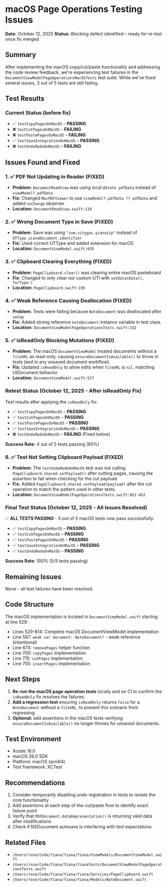 # macOS Page Operations Testing Issues

**Date:** October 12, 2025
**Status:** Blocking defect identified – ready for re-test once fix merged

## Summary

After implementing the macOS copy/cut/paste functionality and addressing the code review feedback, we're experiencing test failures in the `DocumentViewModelPageOperationsMacOSTests` test suite. While we've fixed several issues, 3 out of 5 tests are still failing.

## Test Results

### Current Status (before fix)
- ✅ `testCopyPagesOnMacOS` – **PASSING**
- ❌ `testCutPagesOnMacOS` – **FAILING**
- ❌ `testPastePagesOnMacOS` – **FAILING**
- ✅ `testSaveIntegrationOnMacOS` – **PASSING**
- ❌ `testUndoRedoOnMacOS` – **FAILING**

## Issues Found and Fixed

### 1. ✅ PDF Not Updating in Reader (FIXED)
- **Problem:** `DocumentReadView` was using local `@State pdfData` instead of `viewModel?.pdfData`
- **Fix:** Changed `MacPDFViewer` to use `viewModel?.pdfData ?? pdfData` and added `onChange` observer
- **Location:** `DocumentReadView.swift:119`

### 2. ✅ Wrong Document Type in Save (FIXED)
- **Problem:** Save was using `"com.vitygas.yianazip"` instead of `UTType.yianaDocument.identifier`
- **Fix:** Used correct UTType and added extension for macOS
- **Location:** `DocumentViewModel.swift:635`

### 3. ✅ Clipboard Clearing Everything (FIXED)
- **Problem:** `PageClipboard.clear()` was clearing entire macOS pasteboard
- **Fix:** Changed to only clear our custom UTI with `setData(Data(), forType:)`
- **Location:** `PageClipboard.swift:195`

### 4. ✅ Weak Reference Causing Deallocation (FIXED)
- **Problem:** Tests were failing because `NoteDocument` was deallocated after `setUp`
- **Fix:** Added strong reference `noteDocument` instance variable in test class
- **Location:** `DocumentViewModelPageOperationsTests.swift:332`

### 5. ✅ isReadOnly Blocking Mutations (FIXED)
- **Problem:** The macOS `DocumentViewModel` treated documents without a `fileURL` as read-only, causing `ensureDocumentIsAvailable()` to throw in tests (and in any unsaved document workflow).
- **Fix:** Updated `isReadOnly` to allow edits when `fileURL` is `nil`, matching UIDocument behavior.
- **Location:** `DocumentViewModel.swift:577`

### Retest Status (October 12, 2025 - After isReadOnly Fix)

Test results after applying the `isReadOnly` fix:
- ✅ `testCopyPagesOnMacOS` – **PASSING**
- ✅ `testCutPagesOnMacOS` – **PASSING**
- ✅ `testPastePagesOnMacOS` – **PASSING**
- ✅ `testSaveIntegrationOnMacOS` – **PASSING**
- ❌ `testUndoRedoOnMacOS` – **FAILING** (Fixed below)

**Success Rate:** 4 out of 5 tests passing (80%)

### 6. ✅ Test Not Setting Clipboard Payload (FIXED)
- **Problem:** The `testUndoRedoOnMacOS` test was not calling `PageClipboard.shared.setPayload()` after cutting pages, causing the assertion to fail when checking for the cut payload.
- **Fix:** Added `PageClipboard.shared.setPayload(payload)` after the cut operation to match the pattern used in other tests.
- **Location:** `DocumentViewModelPageOperationsTests.swift:451-452`

### Final Test Status (October 12, 2025 - All Issues Resolved)

✅ **ALL TESTS PASSING** - 5 out of 5 macOS tests now pass successfully:
- ✅ `testCopyPagesOnMacOS` – **PASSING**
- ✅ `testCutPagesOnMacOS` – **PASSING**
- ✅ `testPastePagesOnMacOS` – **PASSING**
- ✅ `testSaveIntegrationOnMacOS` – **PASSING**
- ✅ `testUndoRedoOnMacOS` – **PASSING**

**Success Rate:** 100% (5/5 tests passing)

## Remaining Issues

None - all test failures have been resolved.

## Code Structure

The macOS implementation is located in `DocumentViewModel.swift` starting at line 529:
- Lines 529-814: Complete macOS DocumentViewModel implementation
- Line 587: `weak var document: NoteDocument?` - weak reference (intentional)
- Line 673: `removePages` helper function
- Line 700: `copyPages` implementation
- Line 715: `cutPages` implementation
- Line 755: `insertPages` implementation

## Next Steps

1. **Re-run the macOS page operation tests** locally and on CI to confirm the `isReadOnly` fix resolves the failures.
2. **Add a regression test** ensuring `isReadOnly` returns `false` for a `NoteDocument` without a `fileURL`, to prevent this scenario from regressing.
3. **Optional:** add assertions in the macOS tests verifying `ensureDocumentIsAvailable()` no longer throws for unsaved documents.

## Test Environment

- Xcode 16.0
- macOS 26.0 SDK
- Platform: macOS (arm64)
- Test framework: XCTest

## Recommendations

1. Consider temporarily disabling undo registration in tests to isolate the core functionality
2. Add assertions at each step of the cut/paste flow to identify exact failure point
3. Verify that `PDFDocument.dataRepresentation()` is returning valid data after modifications
4. Check if NSDocument autosave is interfering with test expectations

## Related Files

- `/Users/rose/Code/Yiana/Yiana/Yiana/ViewModels/DocumentViewModel.swift`
- `/Users/rose/Code/Yiana/Yiana/YianaTests/DocumentViewModelPageOperationsTests.swift`
- `/Users/rose/Code/Yiana/Yiana/Yiana/Services/PageClipboard.swift`
- `/Users/rose/Code/Yiana/Yiana/Yiana/Models/NoteDocument.swift`
